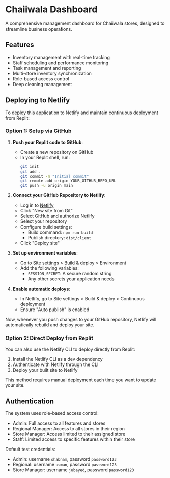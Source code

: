 # Chaiiwala Dashboard

A comprehensive management dashboard for Chaiiwala stores, designed to streamline business operations.

## Features
- Inventory management with real-time tracking
- Staff scheduling and performance monitoring
- Task management and reporting
- Multi-store inventory synchronization
- Role-based access control
- Deep cleaning management

## Deploying to Netlify

To deploy this application to Netlify and maintain continuous deployment from Replit:

### Option 1: Setup via GitHub

1. **Push your Replit code to GitHub**:
   - Create a new repository on GitHub
   - In your Replit shell, run:
     ```bash
     git init
     git add .
     git commit -m "Initial commit"
     git remote add origin YOUR_GITHUB_REPO_URL
     git push -u origin main
     ```

2. **Connect your GitHub Repository to Netlify**:
   - Log in to [Netlify](https://www.netlify.com/)
   - Click "New site from Git"
   - Select GitHub and authorize Netlify
   - Select your repository
   - Configure build settings:
     - Build command: `npm run build`
     - Publish directory: `dist/client`
   - Click "Deploy site"

3. **Set up environment variables**:
   - Go to Site settings > Build & deploy > Environment
   - Add the following variables:
     - `SESSION_SECRET`: A secure random string
     - Any other secrets your application needs

4. **Enable automatic deploys**:
   - In Netlify, go to Site settings > Build & deploy > Continuous deployment
   - Ensure "Auto publish" is enabled

Now, whenever you push changes to your GitHub repository, Netlify will automatically rebuild and deploy your site.

### Option 2: Direct Deploy from Replit

You can also use the Netlify CLI to deploy directly from Replit:

1. Install the Netlify CLI as a dev dependency
2. Authenticate with Netlify through the CLI
3. Deploy your built site to Netlify

This method requires manual deployment each time you want to update your site.

## Authentication

The system uses role-based access control:
- Admin: Full access to all features and stores
- Regional Manager: Access to all stores in their region
- Store Manager: Access limited to their assigned store
- Staff: Limited access to specific features within their store

Default test credentials:
- Admin: username `shabnam`, password `password123`
- Regional: username `usman`, password `password123`
- Store Manager: username `jubayed`, password `password123`
